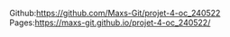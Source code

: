 Github:https://github.com/Maxs-Git/projet-4-oc_240522
Pages:https://maxs-git.github.io/projet-4-oc_240522/
